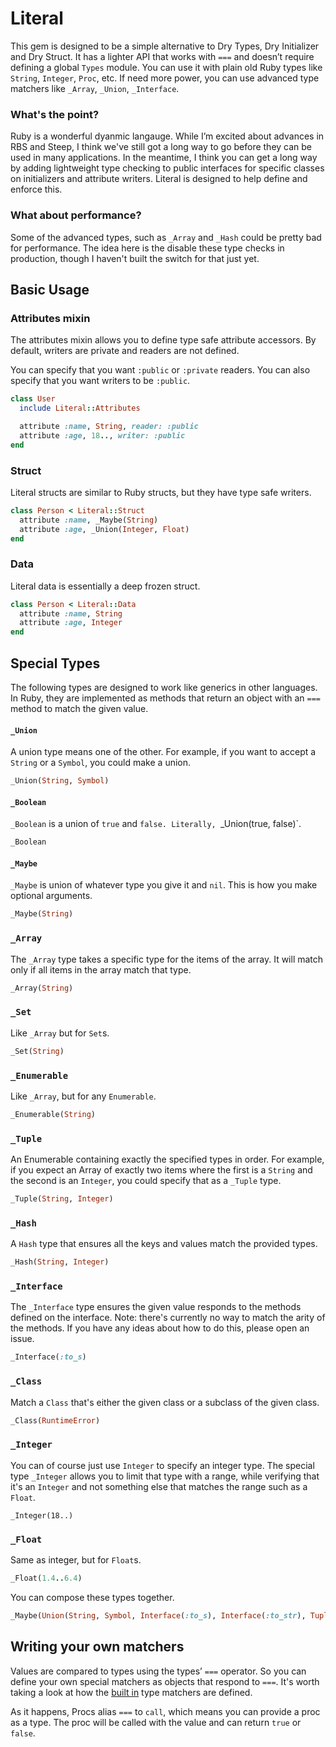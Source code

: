# Literal

This gem is designed to be a simple alternative to Dry Types, Dry Initializer and Dry Struct. It has a lighter API that works with `===` and doesn’t require defining a global `Types` module. You can use it with plain old Ruby types like `String`, `Integer`, `Proc`, etc. If need more power, you can use advanced type matchers like `_Array`, `_Union`, `_Interface`.

### What's the point?

Ruby is a wonderful dyanmic langauge. While I’m excited about advances in RBS and Steep, I think we've still got a long way to go before they can be used in many applications. In the meantime, I think you can get a long way by adding lightweight type checking to public interfaces for specific classes on initializers and attribute writers. Literal is designed to help define and enforce this.

### What about performance?

Some of the advanced types, such as `_Array` and `_Hash` could be pretty bad for performance. The idea here is the disable these type checks in production, though I haven't built the switch for that just yet.

## Basic Usage

### Attributes mixin

The attributes mixin allows you to define type safe attribute accessors. By default, writers are private and readers are not defined.

You can specify that you want `:public` or `:private` readers. You can also specify that you want writers to be `:public`.

```ruby
class User
  include Literal::Attributes

  attribute :name, String, reader: :public
  attribute :age, 18.., writer: :public
end
```

### Struct

Literal structs are similar to Ruby structs, but they have type safe writers.

```ruby
class Person < Literal::Struct
  attribute :name, _Maybe(String)
  attribute :age, _Union(Integer, Float)
end
```

### Data

Literal data is essentially a deep frozen struct.

```ruby
class Person < Literal::Data
  attribute :name, String
  attribute :age, Integer
end
```

## Special Types

The following types are designed to work like generics in other languages. In Ruby, they are implemented as methods that return an object with an `===` method to match the given value.

#### `_Union`

A union type means one of the other. For example, if you want to accept a `String` or a `Symbol`, you could make a union.

```ruby
_Union(String, Symbol)
```

#### `_Boolean`

`_Boolean` is a union of `true` and `false. Literally, `_Union(true, false)`.

```ruby
_Boolean
```

#### `_Maybe`

`_Maybe` is union of whatever type you give it and `nil`. This is how you make optional arguments.

```ruby
_Maybe(String)
```

### `_Array`

The `_Array` type takes a specific type for the items of the array. It will match only if all items in the array match that type.

```ruby
_Array(String)
```

### `_Set`

Like `_Array` but for `Set`s.

```ruby
_Set(String)
```

### `_Enumerable`

Like `_Array`, but for any `Enumerable`.

```ruby
_Enumerable(String)
```

### `_Tuple`
An Enumerable containing exactly the specified types in order. For example, if you expect an Array of exactly two items where the first is a `String` and the second is an `Integer`, you could specify that as a `_Tuple` type.

```ruby
_Tuple(String, Integer)
```

### `_Hash`

A `Hash` type that ensures all the keys and values match the provided types.

```ruby
_Hash(String, Integer)
```

### `_Interface`
The `_Interface` type ensures the given value responds to the methods defined on the interface. Note: there's currently no way to match the arity of the methods. If you have any ideas about how to do this, please open an issue.

```ruby
_Interface(:to_s)
```

### `_Class`

Match a `Class` that's either the given class or a subclass of the given class.

```ruby
_Class(RuntimeError)
```

### `_Integer`
You can of course just use `Integer` to specify an integer type. The special type `_Integer` allows you to limit that type with a range, while verifying that it's an `Integer` and not something else that matches the range such as a `Float`.

```
_Integer(18..)
```

### `_Float`

Same as integer, but for `Float`s.

```ruby
_Float(1.4..6.4)
```

You can compose these types together.

```ruby
_Maybe(Union(String, Symbol, Interface(:to_s), Interface(:to_str), Tuple(String, Symbol)))
```

## Writing your own matchers

Values are compared to types using the types’ `===` operator. So you can define your own special matchers as objects that respond to `===`. It's worth taking a look at how the [built in](https://github.com/joeldrapper/literal/tree/main/lib/literal/types) type matchers are defined.

As it happens, Procs alias `===` to `call`, which means you can provide a proc as a type. The proc will be called with the value and can return `true` or `false`.
